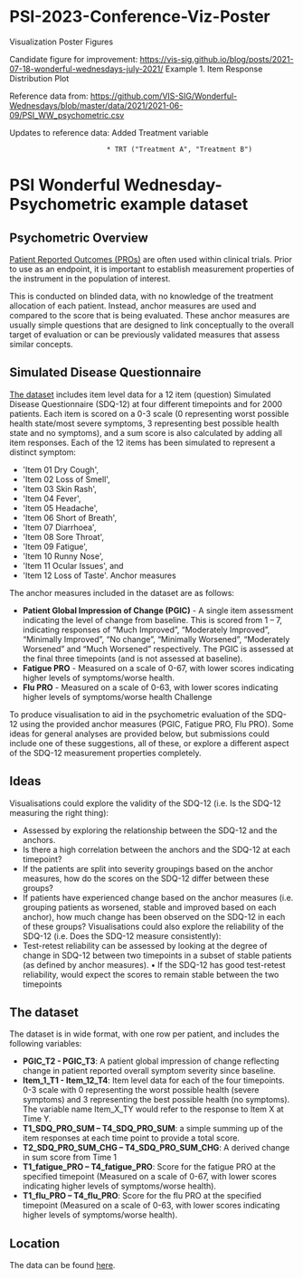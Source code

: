 # PSI-2023-Conference-Viz-Poster
Visualization Poster Figures

Candidate figure for improvement: https://vis-sig.github.io/blog/posts/2021-07-18-wonderful-wednesdays-july-2021/
Example 1. Item Response Distribution Plot

Reference data from: https://github.com/VIS-SIG/Wonderful-Wednesdays/blob/master/data/2021/2021-06-09/PSI_WW_psychometric.csv

Updates to reference data: Added Treatment variable 

                            * TRT ("Treatment A", "Treatment B")

# PSI Wonderful Wednesday- Psychometric example dataset 

## Psychometric Overview

[Patient Reported Outcomes (PROs)](./PSI_WW_psychometric.csv) are often used within clinical trials. Prior to use as an endpoint, it is important to establish measurement properties of the instrument in the population of interest.

This is conducted on blinded data, with no knowledge of the treatment allocation of each patient. Instead, anchor measures are used and compared to the score that is being evaluated. These anchor measures are usually simple questions that are designed to link conceptually to the overall target of evaluation or can be previously validated measures that assess similar concepts.

## Simulated Disease Questionnaire

[The dataset](./PSI_WW_psychometric.csv) includes item level data for a 12 item (question) Simulated Disease Questionnaire (SDQ-12) at four different timepoints and for 2000 patients. Each item is scored on a 0-3 scale (0 representing worst possible health state/most severe symptoms, 3 representing best possible health state and no symptoms), and a sum score is also calculated by adding all item responses.
Each of the 12 items has been simulated to represent a distinct symptom:

* 'Item 01 Dry Cough', 
* 'Item 02 Loss of Smell', 
* 'Item 03 Skin Rash', 
* 'Item 04 Fever', 
* 'Item 05 Headache', 
* 'Item 06 Short of Breath', 
* 'Item 07 Diarrhoea', 
* 'Item 08 Sore Throat', 
* 'Item 09 Fatigue', 
* 'Item 10 Runny Nose', 
* 'Item 11 Ocular Issues', and  
* 'Item 12 Loss of Taste'.
Anchor measures

The anchor measures included in the dataset are as follows:

* **Patient Global Impression of Change (PGIC)** - A single item assessment indicating the level of change from baseline. This is scored from 1 – 7, indicating responses of “Much Improved”, “Moderately Improved”, “Minimally Improved”, “No change”, “Minimally Worsened”, “Moderately Worsened” and “Much Worsened” respectively. The PGIC is assessed at the final three timepoints (and is not assessed at baseline).
* **Fatigue PRO** - Measured on a scale of 0-67, with lower scores indicating higher levels of symptoms/worse health.
* **Flu PRO** - Measured on a scale of 0-63, with lower scores indicating higher levels of symptoms/worse health
Challenge

To produce visualisation to aid in the psychometric evaluation of the SDQ-12 using the provided anchor measures (PGIC, Fatigue PRO, Flu PRO). Some ideas for general analyses are provided below, but submissions could include one of these suggestions, all of these, or explore a different aspect of the SDQ-12 measurement properties completely.

## Ideas

Visualisations could explore the validity of the SDQ-12 (i.e. Is the SDQ-12 measuring the right thing):

*	Assessed by exploring the relationship between the SDQ-12 and the anchors. 
*	Is there a high correlation between the anchors and the SDQ-12 at each timepoint? 
*	If the patients are split into severity groupings based on the anchor measures, how do the scores on the SDQ-12 differ between these groups?
*	If patients have experienced change based on the anchor measures (i.e. grouping patients as worsened, stable and improved based on each anchor), how much change has been observed on the SDQ-12 in each of these groups?
Visualisations could also explore the reliability of the SDQ-12 (i.e. Does the SDQ-12 measure consistently):
*	Test-retest reliability can be assessed by looking at the degree of change in SDQ-12 between two timepoints in a subset of stable patients (as defined by anchor measures). 
•	If the SDQ-12 has good test-retest reliability, would expect the scores to remain stable between the two timepoints

## The dataset

The dataset is in wide format, with one row per patient, and includes the following variables:

* **PGIC_T2 - PGIC_T3**: A patient global impression of change reflecting change in patient reported overall symptom severity since baseline.
* **Item_1_T1 - Item_12_T4**: Item level data for each of the four timepoints. 0-3 scale with 0 representing the worst possible health (severe symptoms) and 3 representing the best possible health (no symptoms). The variable name Item_X_TY would refer to the response to Item X at Time Y.
* **T1_SDQ_PRO_SUM – T4_SDQ_PRO_SUM**: a simple summing up of the item responses at each time point to provide a total score.
* **T2_SDQ_PRO_SUM_CHG – T4_SDQ_PRO_SUM_CHG**: A derived change in sum score from Time 1
* **T1_fatigue_PRO – T4_fatigue_PRO**: Score for the fatigue PRO at the specified timepoint (Measured on a scale of 0-67, with lower scores indicating higher levels of symptoms/worse health).
* **T1_flu_PRO – T4_flu_PRO**: Score for the flu PRO at the specified timepoint (Measured on a scale of 0-63, with lower scores indicating higher levels of symptoms/worse health).

## Location 

The data can be found [here](./PSI_WW_psychometric.csv).




